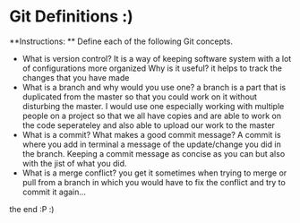# Git Definitions :)

**Instructions: ** Define each of the following Git concepts.

* What is version control? It is a way of keeping software system with a lot of configurations more organized Why is it useful? it helps to track the changes that you have made
* What is a branch and why would you use one? a branch is a part that is duplicated from the master so that you could work on it without disturbing the master. I would use one especially working with multiple people on a project so that we all have copies and are able to work on the code seperateley and also able to upload our work to the master
* What is a commit? What makes a good commit message? A commit is where you add in terminal a message of the update/change you did in the branch. Keeping a commit message as concise as you can but also with the jist of what you did.
* What is a merge conflict? you get it sometimes when trying to merge or pull from a branch in which you would have to fix the conflict and try to commit it again...

the end :P :)